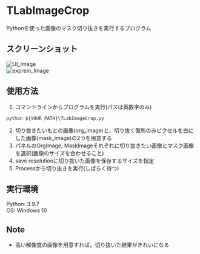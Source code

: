 # TLabImageCrop
Pythonを使った画像のマスク切り抜きを実行するプログラム  

## スクリーンショット
![UI_Image](https://user-images.githubusercontent.com/121733943/213375713-eb072071-d181-4572-b934-282436bb0543.png)  
![exprein_Image](https://user-images.githubusercontent.com/121733943/213297583-60b8a58e-1b32-4e3e-a0de-b9ef9ee1bd57.png)  

## 使用方法
1. コマンドラインからプログラムを実行(パスは英数字のみ)
```
python ${YOUR_PATH}\TLabImageCrop.py  
```  
2. 切り抜きたいもとの画像(org_image)と，切り抜く箇所のみピクセルを白にした画像(mask_image)の2つを用意する  
3. パネルのOrgImage, MaskImageそれぞれに切り抜きたい画像とマスク画像を選択(画像のサイズを合わせること)
4. save resolutionに切り抜いた画像を保存するサイズを指定
5. Processから切り抜きを実行(しばらく待つ)

## 実行環境
Python: 3.9.7  
OS: Windows 10

## Note
- 高い解像度の画像を用意すれば，切り抜いた結果がきれいになる
